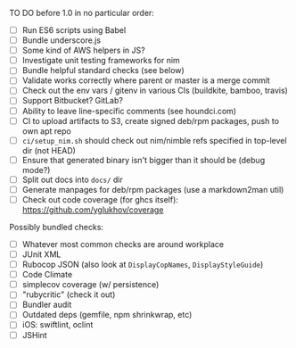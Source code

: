 
TO DO before 1.0 in no particular order:

- [ ] Run ES6 scripts using Babel
- [ ] Bundle underscore.js
- [ ] Some kind of AWS helpers in JS?
- [ ] Investigate unit testing frameworks for nim
- [ ] Bundle helpful standard checks (see below)
- [ ] Validate works correctly where parent or master is a merge commit
- [ ] Check out the env vars / gitenv in various CIs (buildkite, bamboo, travis)
- [ ] Support Bitbucket? GitLab?
- [ ] Ability to leave line-specific comments (see houndci.com)
- [ ] CI to upload artifacts to S3, create signed deb/rpm packages, push to own apt repo
- [ ] `ci/setup_nim.sh` should check out nim/nimble refs specified in top-level dir (not HEAD)
- [ ] Ensure that generated binary isn't bigger than it should be (debug mode?)
- [ ] Split out docs into `docs/` dir
- [ ] Generate manpages for deb/rpm packages (use a markdown2man util)
- [ ] Check out code coverage (for ghcs itself): https://github.com/yglukhov/coverage

Possibly bundled checks:
- [ ] Whatever most common checks are around workplace
- [ ] JUnit XML
- [ ] Rubocop JSON (also look at `DisplayCopNames`, `DisplayStyleGuide`)
- [ ] Code Climate
- [ ] simplecov coverage (w/ persistence)
- [ ] "rubycritic" (check it out)
- [ ] Bundler audit
- [ ] Outdated deps (gemfile, npm shrinkwrap, etc)
- [ ] iOS: swiftlint, oclint
- [ ] JSHint
